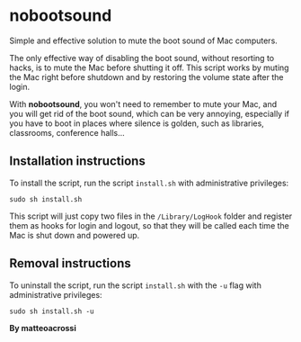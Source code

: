 # nobootsound
Simple and effective solution to mute the boot sound of Mac computers.

The only effective way of disabling the boot sound, without resorting to hacks, is to mute the Mac before shutting it off. This script works by muting the Mac right before shutdown and by restoring the volume state after the login.

With **nobootsound**, you won't need to remember to mute your Mac, and you will get rid of the boot sound, which can be very annoying, especially if you have to boot in places where silence is golden, such as libraries, classrooms, conference halls...

## Installation instructions
To install the script, run the script `install.sh` with administrative privileges:

    sudo sh install.sh
	
This script will just copy two files in the `/Library/LogHook` folder and register them as hooks for login and logout, so that they will be called each time the Mac is shut down and powered up.

## Removal instructions
To uninstall the script, run the script `install.sh` with the `-u` flag with administrative privileges:

    sudo sh install.sh -u

**By matteoacrossi**
